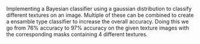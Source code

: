 Implementing a Bayesian classifier using a gaussian distribution to classify different textures on an image. 
Multiple of these can be combined to create a ensamble type classifier to increase the overall accuracy.
Doing this we go from 76% accuracy to 97% accuracy on the given texture images with the corresponding masks containing 4 different textures.
